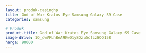 ```yaml
---
layout: produk-casinghp
title: God of War Kratos Eye Samsung Galaxy S9 Case
categories: samsung

# Produk
product-title: God of War Kratos Eye Samsung Galaxy S9 Case
image-drive: 1Q_dwVFLhBeA9KwD1yBQzu5cfLzGQO158
harga: 90000
---
```

